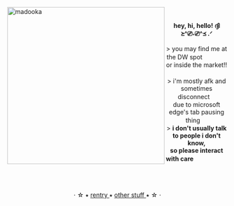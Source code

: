 ㅤㅤㅤㅤㅤㅤㅤ
<img align="left" src="https://64.media.tumblr.com/056e0f1efd69106a99ea49942d2b9cd7/b565a47613422e60-66/s500x750/bb33262b8fb78937db7563a6169ed0946cb34428.gifv" alt="madooka" width="360"> <p align="center"> **hey, hi, hello!  ദ്ദി ≽^⎚˕⎚^≼ .ᐟ** <br> <br> > you may find me at the DW spot ㅤㅤㅤㅤ<br> or inside the market!!ㅤㅤㅤㅤㅤㅤㅤㅤㅤㅤ<br> > i'm mostly afk and sometimes disconnectㅤ <br> due to microsoft edge's tab pausing thing ㅤ<br> > **i don't usually talk to people i don't know, <br> so please interact with care**ㅤㅤㅤㅤㅤㅤㅤ </p>

<br>

<p align="center"> ⋅ ☆ ⭑ <a href="https:/rentry.co/cherrywater"> 
  rentry
<a>
 ⭑
<a href="https://rentry.co/furinap">
 other stuff
 </a>
  ⭑ ☆ ⋅
</p>
